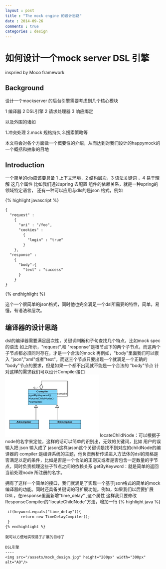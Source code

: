 ```yaml
---
layout : post
title : "The mock engine 的设计思路"
date : 2014-09-26
comments : true
categories : design
---
```

如何设计一个mock server DSL 引擎
=====================
inspried by Moco framework

Background
----
设计一个mockserver 的后台引擎需要考虑到几个核心模块

1 编译器
2 DSL引擎
2 请求处理器
3 响应绑定

以及外围的诸如

1.冲突处理
2.mock 规格持久
3.搜索策略等 

本文将会对各个方面做一个概要性的介绍，从而达到对我们设计的happymock的一个概括和抽象的目地

Introduction
----
一个简单的dls应该要具备 1 上下文环境，2 结构层次，3 语法关键词 ，4 易于理解 这几个属性
比如我们通过spring 去配置 组件的依赖关系，就是一种spring的 领域特定语言，
还有一种可以应用与dls的是json 格式，例如

{% highlight javascript %}
```
{
  "request" :
    {
      "uri" : "/foo",
      "cookies" :
        {
          "login" : "true"
        }
    },
  "response" :
    {
      "body":{
        "text" : "success"
      }
    }
}
```
{% endhighlight %}

这个一个很简单的json格式，同时他也完全满足一个dsl所需要的特性，简单，易懂，有语法和层次。

编译器的设计思路
----
dsl的编译器需要满足层次性，关键词判断和子句查找几个特点，比如mock spec 的语法 如上所示，"request",和 "response"是根节点下的两个子节点，而这两个子节点都必须同时存在，才是一个合法的mock
再例如，"body"里面我们可以嵌入 "json","xml"或者"text"，而这三个节点只要出现一个就满足一个正确的 "body"节点的要求，但是如果一个都不出现就不能是一个合法的 "body"节点
针对这样的需求我们可以设计Compiler接口
<img src="/assets/compiler.jpg" height="200px" width="300px" alt="compiler"/>
locateChildNode：可以根据子node的名字来定位，这样的话可以简单的识别出，无效的关键词，比如 用户的误输入把 json 输入成了 jason这样jason这个关键词是找不到对应的childNode的编译器的
compiler:是编译系统的主题，他负责解析传递进入方法体的dsl的规格是否满足以定的条件，比如是否是一个合法的正则又或者是否包含一定数量的字节点，同时负责梳理这些子节点之间的依赖关系
getByKeyword：就是简单的返回当前处理node 所注册的名字。

拥有了这样一个简单的接口，我们就满足了实现一个基于json格式的简单的mock 编译器的功能。同时还具备关键词的可扩展功能。例如，如果我们以后要扩展DSL，在response里面新增"time_delay" ,这个属性
这样我只要修改ResponseCompiler的"locateChildNode"方法，增加一行
{% highlight java %}
```
 if(keyword.equals("time_delay")){
       return new TimeDelayCompiler();
 }
{% endhighlight %}

就可以方便地实现易于扩展的目标了

DSL引擎
----
<img src="/assets/mock_design.jpg" height="200px" width="300px" alt="AO"/>



